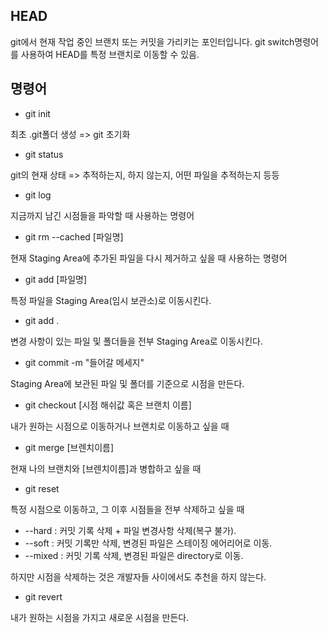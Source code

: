 ## HEAD

git에서 현재 작업 중인 브랜치 또는 커밋을 가리키는 포인터입니다.
git switch명령어를 사용하여 HEAD를 특정 브랜치로 이동할 수 있음.

## 명령어

- git init

최초 .git폴더 생성 => git 초기화

- git status

git의 현재 상태 => 추적하는지, 하지 않는지, 어떤 파일을 추적하는지 등등

- git log

지금까지 남긴 시점들을 파악할 때 사용하는 명령어

- git rm --cached [파일명]

현재 Staging Area에 추가된 파일을 다시 제거하고 싶을 때 사용하는 명령어

- git add [파일명]

특정 파일을 Staging Area(임시 보관소)로 이동시킨다.

- git add .

변경 사항이 있는 파일 및 폴더들을 전부 Staging Area로 이동시킨다.

- git commit -m "들어갈 메세지"

Staging Area에 보관된 파일 및 폴더를 기준으로 시점을 만든다.

- git checkout [시점 해쉬값 혹은 브랜치 이름]

내가 원하는 시점으로 이동하거나 브랜치로 이동하고 싶을 때

- git merge [브렌치이름]

현재 나의 브랜치와 [브렌치이름]과 병합하고 싶을 때

- git reset

특정 시점으로 이동하고, 그 이후 시점들을 전부 삭제하고 싶을 때

- --hard : 커밋 기록 삭제 + 파일 변경사항 삭제(복구 불가).
- --soft : 커밋 기록만 삭제, 변경된 파일은 스테이징 에어리어로 이동.
- --mixed : 커밋 기록 삭제, 변경된 파일은 directory로 이동.

하지만 시점을 삭제하는 것은 개발자들 사이에서도 추천을 하지 않는다.  

- git revert

내가 원하는 시점을 가지고 새로운 시점을 만든다.